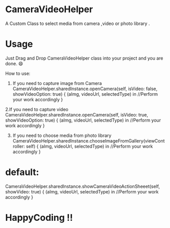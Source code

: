 # CameraVideoHelper
A Custom Class to select media from camera ,video  or photo library .

# Usage
Just Drag and Drop CameraVideoHelper class into your project and you are done. 😄

How to use:

1.  If you need to capture image from Camera 
 CameraVideoHelper.sharedInstance.openCamera(self, isVideo: false, showVideoOption: true) { (aImg, videoUrl, selectedType)  in
      //Perform your work accordingly
 } 
 
2.If you need to capture video
  CameraVideoHelper.sharedInstance.openCamera(self, isVideo: true, showVideoOption: true) { (aImg, videoUrl, selectedType) in
      //Perform your work accordingly
  }
  
3. If you need to choose media from photo library
  CameraVideoHelper.sharedInstance.chooseImageFromGallery(viewController: self) { (aImg, videoUrl, selectedType) in
      //Perform your work accordingly
  }
  
# default:
CameraVideoHelper.sharedInstance.showCameraVideoActionSheeet(self, showVideo: true) { (aImg, videoUrl, selectedType) in
    //Perform your work accordingly
    }
    
# HappyCoding !!
